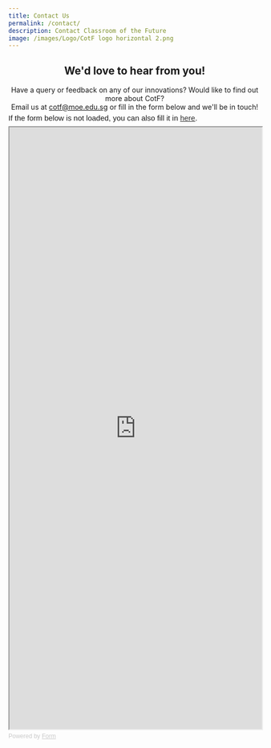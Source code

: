 ```yaml
---
title: Contact Us
permalink: /contact/
description: Contact Classroom of the Future
image: /images/Logo/CotF logo horizontal 2.png
---
```

<center><h2>We'd love to hear from you!</h2></center>

<center>Have a query or feedback on any of our innovations? Would like to find out more about CotF?</center>
<center>Email us at <a href="mailto:cotf@moe.edu.sg" target="_blank" rel="noopener noreferrer">cotf@moe.edu.sg</a> or fill in the form below and we'll be in touch!</center>

<div style="font-family: Sans-Serif; font-size: 15px; color: #000; opacity: 0.9; padding-top: 5px; padding-bottom: 8px;"> If the form below is not loaded, you can also fill it in <a href="https://form.gov.sg/6361dd34be44fe00120b0535">here</a>. </div>  <iframe style="width: 100%; height: 1200px" src="https://form.gov.sg/6361dd34be44fe00120b0535" id="iframe"></iframe> <div style="font-family: Sans-Serif; font-size: 12px; color: #999; opacity: 0.5; padding-top: 5px;"> Powered by <a style="color: #999" href="https://form.gov.sg">Form</a> </div>